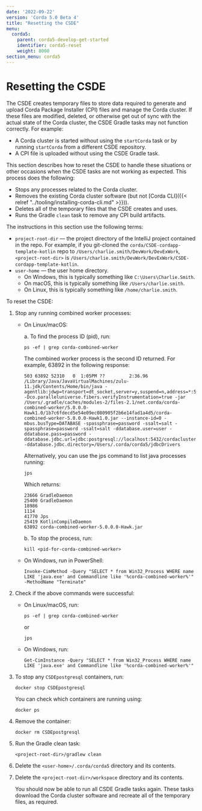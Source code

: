 ```yaml
---
date: '2022-09-22'
version: 'Corda 5.0 Beta 4'
title: "Resetting the CSDE"
menu:
  corda5:
    parent: corda5-develop-get-started
    identifier: corda5-reset
    weight: 8000
section_menu: corda5
---
```

# Resetting the CSDE
The CSDE creates temporary files to store data required to generate and upload Corda Package Installer (CPI) files and manage the Corda cluster.
If these files are modified, deleted, or otherwise get out of sync with the actual state of the Corda cluster, the CSDE Gradle tasks may not function correctly.
For example:
* A Corda cluster is started without using the `startCorda` task or by running `startCorda` from a different CSDE repository.
* A CPI file is uploaded without using the CSDE Gradle task.

This section describes how to reset the CSDE to handle these situations or other occasions when the CSDE tasks are not working as expected.
This process does the following:
* Stops any processes related to the Corda cluster.
* Removes the existing Corda cluster software (but not [Corda CLI]({{< relref "../tooling/installing-corda-cli.md" >}})).
* Deletes all of the temporary files that the CSDE creates and uses.
* Runs the Gradle `clean` task to remove any CPI build artifacts.

The instructions in this section use the following terms:
* `project-root-dir` — the project directory of the IntelliJ project contained in the repo.
   For example, if you git-cloned the `corda/CSDE-cordapp-template-kotlin` repo to `/Users/charlie.smith/DevWork/DevExWork`, `<project-root-dir>` is `/Users/charlie.smith/DevWork/DevExWork/CSDE-cordapp-template-kotlin`.
* `user-home` — the user home directory.
   * On Windows, this is typically something like `C:\Users\Charlie.Smith`.
   * On macOS, this is typically something like `/Users/charlie.smith`.
   * On Linux, this is typically something like `/home/charlie.smith`.

To reset the CSDE:
1. Stop any running combined worker processes:
   * On Linux/macOS:

      a. To find the process ID (pid), run:

      ```shell
      ps -ef | grep corda-combined-worker
      ```

       The combined worker process is the second ID returned. For example, 63892 in the following response:

      ```shell
      503 63892 52310   0  1:05PM ??         2:36.96 /Library/Java/JavaVirtualMachines/zulu-11.jdk/Contents/Home/bin/java -agentlib:jdwp=transport=dt_socket,server=y,suspend=n,address=*:5005 -Dco.paralleluniverse.fibers.verifyInstrumentation=true -jar /Users/.gradle/caches/modules-2/files-2.1/net.corda/corda-combined-worker/5.0.0.0-Hawk1.0/1b7c6fdecd5e54e09ec080905f2b6e14fad1a4d5/corda-combined-worker-5.0.0.0-Hawk1.0.jar --instance-id=0 -mbus.busType=DATABASE -spassphrase=password -ssalt=salt -spassphrase=password -ssalt=salt -ddatabase.user=user -ddatabase.pass=password -ddatabase.jdbc.url=jdbc:postgresql://localhost:5432/cordacluster -ddatabase.jdbc.directory=/Users/.corda/corda5/jdbcDrivers
      ```

      Alternatively, you can use the jps command to list java processes running:

      ```shell
      jps
     ```
     Which returns:
     ```
     23666 GradleDaemon
     25400 GradleDaemon
     18986
     1114
     41770 Jps
     25419 KotlinCompileDaemon
     63892 corda-combined-worker-5.0.0.0-Hawk.jar

     ```

      b. To stop the process, run:

      ```shell
      kill <pid-for-corda-combined-worker>
      ```

   * On Windows, run in PowerShell:
     ```shell
     Invoke-CimMethod -Query "SELECT * from Win32_Process WHERE name LIKE 'java.exe' and Commandline like '%corda-combined-worker%'" -MethodName "Terminate"
     ```
2. Check if the above commands were successful:
   * On Linux/macOS, run:
      ```shell
      ps -ef | grep corda-combined-worker
      ```
      or
      ```shell
      jps
      ```

   * On Windows, run:
      ```shell
      Get-CimInstance -Query "SELECT * from Win32_Process WHERE name LIKE 'java.exe' and Commandline like '%corda-combined-worker%'"
      ```
3. To stop any `CSDEpostgresql` containers, run:
   ```shell
   docker stop CSDEpostgresql
   ```
   You can check which containers are running using:
   ```shell
   docker ps
   ```
4. Remove the container:
   ```shell
   docker rm CSDEpostgresql
   ```
5. Run the Gradle clean task:
   ```shell
   <project-root-dir>/gradlew clean
   ```
6. Delete the `<user-home>/.corda/corda5` directory and its contents.
7. Delete the `<project-root-dir>/workspace` directory and its contents.

   You should now be able to run all CSDE Gradle tasks again. These tasks download the Corda cluster software and recreate all of the temporary files, as required.
